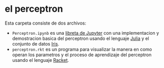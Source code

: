 # el perceptron

Esta carpeta consiste de dos archivos:
- `Perceptron.ipynb` es una [libreta de Jupyter](http://jupyter.org/) con una implementacion y demostracion basica del perceptron usando el lenguaje [Julia](https://julialang.org/) y el conjunto de datos [Iris](https://archive.ics.uci.edu/ml/datasets/iris).
- `perceptron.rkt` es un programa para visualizar la manera en como operan los parametros y el proceso de aprendizaje del perceptron usando el lenguaje [Racket](http://racket-lang.org/).
